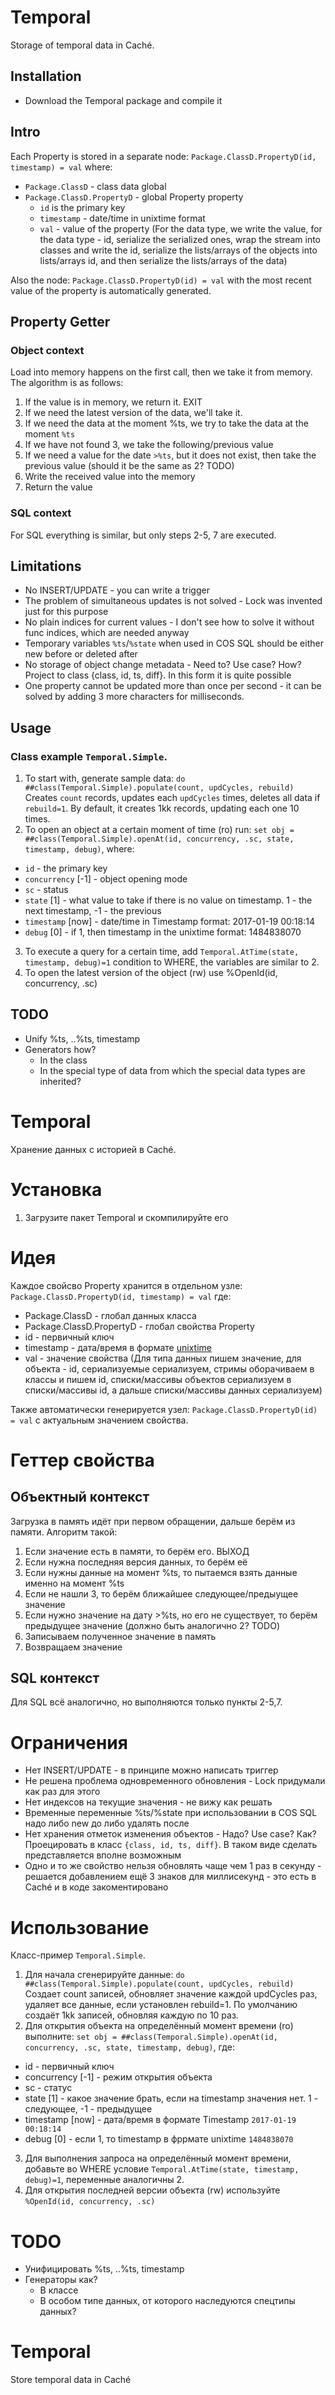 # Temporal

Storage of temporal data in Caché.


## Installation

- Download the Temporal package and compile it

## Intro

Each Property is stored in a separate node:  `Package.ClassD.PropertyD(id, timestamp) = val` where:

- `Package.ClassD` - class data global
- `Package.ClassD.PropertyD` - global Property property
  + `id` is the primary key
  + `timestamp` - date/time in unixtime format
  + `val` - value of the property (For the data type, we write the value, for the data type - id, serialize the serialized ones, wrap the stream into classes and write the id, serialize the lists/arrays of the objects into lists/arrays id, and then serialize the lists/arrays of the data)

Also the node: `Package.ClassD.PropertyD(id) = val` with the most recent value of the property is automatically generated.

## Property Getter

### Object context

Load into memory happens on the first call, then we take it from memory. The algorithm is as follows:

1. If the value is in memory, we return it. EXIT
2. If we need the latest version of the data, we'll take it.
3. If we need the data at the moment %ts, we try to take the data at the moment `%ts`
4. If we have not found 3, we take the following/previous value
5. If we need a value for the date `>%ts`, but it does not exist, then take the previous value (should it be the same as 2? TODO)
6. Write the received value into the memory
7. Return the value

### SQL context

For SQL everything is similar, but only steps 2-5, 7 are executed.

## Limitations

- No INSERT/UPDATE - you can write a trigger
- The problem of simultaneous updates is not solved - Lock was invented just for this purpose
- No plain indices for current values - I don't see how to solve it without func indices, which are needed anyway
- Temporary variables `%ts`/`%state` when used in COS SQL should be either new before or deleted after
- No storage of object change metadata - Need to? Use case? How? Project to class {class, id, ts, diff}. In this form it is quite possible
- One property cannot be updated more than once per second - it can be solved by adding 3 more characters for milliseconds.

## Usage

### Class example `Temporal.Simple`.

1. To start with, generate sample data: `do ##class(Temporal.Simple).populate(count, updCycles, rebuild)` Creates `count` records, updates each `updCycles` times, deletes all data if `rebuild=1`. By default, it creates 1kk records, updating each one 10 times.
2. To open an object at a certain moment of time (ro) run: `set obj = ##class(Temporal.Simple).openAt(id, concurrency, .sc, state, timestamp, debug)`, where:
- `id` - the primary key
- `concurrency` [-1] - object opening mode
- `sc` - status
- `state` [1] - what value to take if there is no value on timestamp. 1 - the next timestamp, -1 - the previous
- `timestamp` [now] - date/time in Timestamp format: 2017-01-19 00:18:14
- `debug` [0] - if 1, then timestamp in the unixtime format: 1484838070

3. To execute a query for a certain time, add `Temporal.AtTime(state, timestamp, debug)=1` condition to WHERE, the variables are similar to 2.
4. To open the latest version of the object (rw) use %OpenId(id, concurrency, .sc)

## TODO

- Unify %ts, ..%ts, timestamp
- Generators how?
   + In the class
   + In the special type of data from which the special data types are inherited?

# Temporal
Хранение данных с историей в Caché.

# Установка

1. Загрузите пакет Temporal и скомпилируйте его

# Идея

Каждое свойсво Property хранится в отдельном узле: `Package.ClassD.PropertyD(id, timestamp) = val` где:
  - Package.ClassD - глобал данных класса
  - Package.ClassD.PropertyD - глобал свойства Property
  - id - первичный ключ
  - timestamp - дата/время в формате [unixtime](https://en.wikipedia.org/wiki/Unix_time)
  - val - значение свойства (Для типа данных пишем значение, для объекта - id, сериализуемые сериализуем, стримы оборачиваем в классы и пишем id, списки/массивы объектов сериализуем в списки/массивы id, а дальше списки/массивы данных сериализуем)
 
Также автоматически генерируется узел: `Package.ClassD.PropertyD(id) = val` с актуальным значением свойства.

# Геттер свойства

## Объектный контекст

Загрузка в память идёт при первом обращении, дальше берём из памяти. Алгоритм такой:

1. Если значение есть в памяти, то берём его. ВЫХОД
2. Если нужна последняя версия данных, то берём её
3. Если нужны данные на момент %ts, то пытаемся взять данные именно на момент %ts
4. Если не нашли 3, то берём ближайшее следующее/предыущее значение
5. Если нужно значение на дату >%ts, но его не существует, то берём предыдущее значение (должно быть аналогично 2? TODO)
6. Записываем полученное значение в память
7. Возвращаем значение 

## SQL контекст

Для SQL всё аналогично, но выполняются только пункты  2-5,7.

  
# Ограничения
 
 - Нет INSERT/UPDATE - в принципе можно написать триггер
 - Не решена проблема одновременного обновления - Lock придумали как раз для этого
 - Нет индексов на текущие значения - не вижу как решать
 - Временные переменные %ts/%state при использовании в COS SQL надо либо new до либо удалять после
 - Нет хранения отметок изменения объектов - Надо? Use case? Как? Проецировать в класс `{class, id, ts, diff}`. В таком виде сделать представляется вполне возможным
 - Одно и то же свойство нельзя обновлять чаще чем 1 раз в секунду - решается добавлением ещё 3 знаков для миллисекунд - это есть в Caché и в коде закоментировано
 

# Использование

Класс-пример `Temporal.Simple`. 

1. Для начала сгенерируйте данные: `do ##class(Temporal.Simple).populate(count, updCycles, rebuild)` Cоздает count записей, обновляет значение каждой updCycles раз, удаляет все данные, если установлен rebuild=1. По умолчанию создаёт 1kk записей, обновляя каждую по 10 раз.
2. Для открытия объекта на определённый момент времени (ro) выполните: `set obj = ##class(Temporal.Simple).openAt(id, concurrency, .sc, state, timestamp, debug)`, где: 
  - id - первичный ключ
  - concurrency [-1] - режим открытия объекта
  - sc - статус
  - state [1] - какое значение брать, если на timestamp значения нет. 1 - следующее, -1 - предыдущее
  - timestamp [now] - дата/время в формате Timestamp `2017-01-19 00:18:14`
  - debug [0] - если 1, то timestamp в фррмате unixtime `1484838070`
  
3. Для выполнения запроса на определённый момент времени, добавьте во WHERE условие `Temporal.AtTime(state, timestamp, debug)=1`, переменные аналогичны 2.
4. Для открытия последней версии объекта (rw) используйте `%OpenId(id, concurrency, .sc)`

# TODO
  - Унифицировать %ts, ..%ts, timestamp
  - Генераторы как?
      - В классе
      - В особом типе данных, от которого наследуются спецтипы данных? 



# Temporal
Store temporal data in Caché

